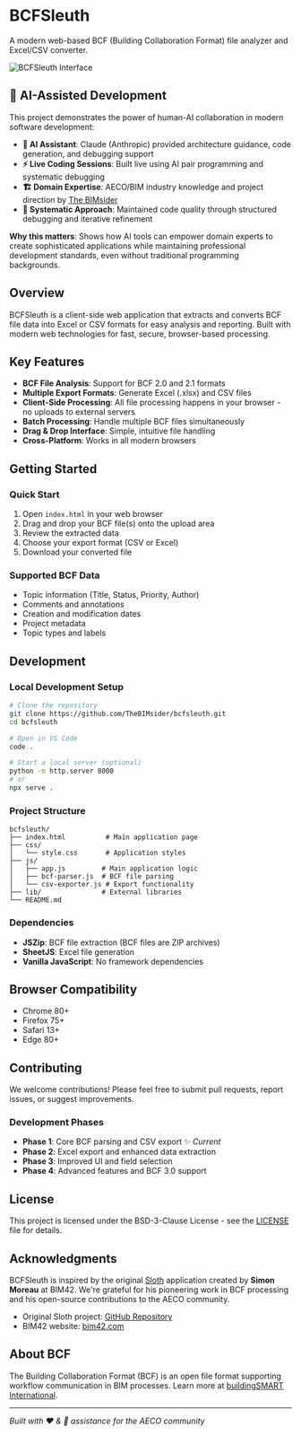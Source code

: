 # BCFSleuth

A modern web-based BCF (Building Collaboration Format) file analyzer and Excel/CSV converter.

![BCFSleuth Interface](https://via.placeholder.com/800x400/2196F3/ffffff?text=BCFSleuth+Interface+Screenshot)

## 🤖 AI-Assisted Development

This project demonstrates the power of human-AI collaboration in modern software development:

- **🧠 AI Assistant**: Claude (Anthropic) provided architecture guidance, code generation, and debugging support
- **⚡ Live Coding Sessions**: Built live using AI pair programming and systematic debugging
- **🏗️ Domain Expertise**: AECO/BIM industry knowledge and project direction by [The BIMsider](https://bio.link/thebimsider)
- **🎯 Systematic Approach**: Maintained code quality through structured debugging and iterative refinement

**Why this matters**: Shows how AI tools can empower domain experts to create sophisticated applications while maintaining professional development standards, even without traditional programming backgrounds.

## Overview

BCFSleuth is a client-side web application that extracts and converts BCF file data into Excel or CSV formats for easy analysis and reporting. Built with modern web technologies for fast, secure, browser-based processing.

## Key Features

- **BCF File Analysis**: Support for BCF 2.0 and 2.1 formats
- **Multiple Export Formats**: Generate Excel (.xlsx) and CSV files
- **Client-Side Processing**: All file processing happens in your browser - no uploads to external servers
- **Batch Processing**: Handle multiple BCF files simultaneously
- **Drag & Drop Interface**: Simple, intuitive file handling
- **Cross-Platform**: Works in all modern browsers

## Getting Started

### Quick Start
1. Open `index.html` in your web browser
2. Drag and drop your BCF file(s) onto the upload area
3. Review the extracted data
4. Choose your export format (CSV or Excel)
5. Download your converted file

### Supported BCF Data
- Topic information (Title, Status, Priority, Author)
- Comments and annotations
- Creation and modification dates
- Project metadata
- Topic types and labels

## Development

### Local Development Setup
```bash
# Clone the repository
git clone https://github.com/TheBIMsider/bcfsleuth.git
cd bcfsleuth

# Open in VS Code
code .

# Start a local server (optional)
python -m http.server 8000
# or
npx serve .
```

### Project Structure
```
bcfsleuth/
├── index.html          # Main application page
├── css/
│   └── style.css       # Application styles
├── js/
│   ├── app.js         # Main application logic
│   ├── bcf-parser.js  # BCF file parsing
│   └── csv-exporter.js # Export functionality
├── lib/               # External libraries
└── README.md
```

### Dependencies
- **JSZip**: BCF file extraction (BCF files are ZIP archives)
- **SheetJS**: Excel file generation
- **Vanilla JavaScript**: No framework dependencies

## Browser Compatibility

- Chrome 80+
- Firefox 75+
- Safari 13+
- Edge 80+

## Contributing

We welcome contributions! Please feel free to submit pull requests, report issues, or suggest improvements.

### Development Phases
- **Phase 1**: Core BCF parsing and CSV export ✨ *Current*
- **Phase 2**: Excel export and enhanced data extraction
- **Phase 3**: Improved UI and field selection
- **Phase 4**: Advanced features and BCF 3.0 support

## License

This project is licensed under the BSD-3-Clause License - see the [LICENSE](LICENSE) file for details.

## Acknowledgments

BCFSleuth is inspired by the original [Sloth](https://www.bim42.com/products/sloth.html) application created by **Simon Moreau** at BIM42. We're grateful for his pioneering work in BCF processing and his open-source contributions to the AECO community.

- Original Sloth project: [GitHub Repository](https://github.com/simonmoreau/Sloth)
- BIM42 website: [bim42.com](https://www.bim42.com)

## About BCF

The Building Collaboration Format (BCF) is an open file format supporting workflow communication in BIM processes. Learn more at [buildingSMART International](https://www.buildingsmart.org/standards/bsi-standards/building-collaboration-format-bcf/).

---

*Built with ❤️ & 🤖 assistance for the AECO community*
